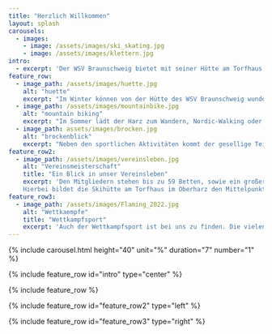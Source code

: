 ```yaml
---
title: "Herzlich Willkommen"
layout: splash
carousels:
  - images: 
    - image: /assets/images/ski_skating.jpg
    - image: /assets/images/klettern.jpg
intro: 
  - excerpt: 'Der WSV Braunschweig bietet mit seiner Hütte am Torfhaus im Harz einen idealen Anlaufpunkt für sportliche Erholung im Naturschutzgebiet. Für Anfänger und Profis, jung und alt.'
feature_row:
  - image_path: /assets/images/huette.jpg
    alt: "huette"
    excerpt: "Im Winter können von der Hütte des WSV Braunschweig wunderschöne Ski-Langlauftouren unternommen werden. Hierzu stehen im Harz ca. 500km Langlaufloipen zur Verfügung. Ob Sie eine kleine oder große Rundtour wählen, mit mehr oder weniger Höhenmetern, für Anfänger oder Profis, für jeden ist etwas dabei."
  - image_path: /assets/images/mountainbike.jpg
    alt: "mountain biking"
    excerpt: "Im Sommer lädt der Harz zum Wandern, Nordic-Walking oder Mountainbiking ein. Ein großes Wegenetz steht hier zur Verfügung. So kann der 1.142m hohe Brocken, über den Goetheweg, innerhalb von 2 Stunden, zu Fuß, erreicht werden. Aber auch Schierke, der Wurmberg oder der Oderteich sind schöne Anlaufpunkte."
  - image_path: assets/images/brocken.jpg
    alt: "brockenblick"
    excerpt: "Neben den sportlichen Aktivitäten kommt der gesellige Teil nicht zu kurz. Die Hütte bietet hier viele Möglichkeiten für groß und klein, für jung und alt."
feature_row2:
  - image_path: /assets/images/vereinsleben.jpg
    alt: "Vereinsmeisterschaft"
    title: "Ein Blick in unser Vereinsleben"
    excerpt: 'Den Mitgliedern stehen bis zu 59 Betten, sowie ein großer Gemeinschaftsraum zur Verfügung. Die großzügige Küche läßt keine Wünsche offen. Angesprochen werden bei uns überwiegend die Breitensportler.
    Hierbei bildet die Skihütte am Torfhaus im Oberharz den Mittelpunkt des Vereinslebens. Bei entsprechenden Schneelagen treffen sich hier unsere Mitglieder am Wochenende, um gemeinsam Ski zu laufen aber auch, um viel Spaß in der Gemeinschaft zu haben. Wenn es der Schnee zuläßt, tragen wir jedes Jahr die Vereinmeisterschaft am Torfhaus aus. Weiterhin nehmen unsere Jüngsten regelmäßig am Tag der Braunschweiger Skijugend teil. Anfang Januar wird die Grillsaison mit Wurst und Glühwein eröffnet, selbstverständlich mit Musik und Tanz.'
feature_row3:
  - image_path: /assets/images/Flaming_2022.jpg
    alt: "Wettkaempfe"
    title: "Wettkampfsport"
    excerpt: 'Auch der Wettkampfsport ist bei uns zu finden. Die vielen Loipen bieten gute Trainingsbedingungen. Unsere Vereinsmitglieder haben schon an vielen internationalen Wettkämpfen teilgenommen, z.B. Vasaloppet (Schweden), Birkebeiner Rennet (Norwegen), Finlandia Hiihto (Finnland), Engadiner Skimarathon (Schweiz), Marcialonga (Italien), König-Ludwig-Lauf (Deutschland) u.a.'
---
```


{% include carousel.html height="40" unit="%" duration="7" number="1" %}

{% include feature_row id="intro" type="center" %}

{% include feature_row %}

{% include feature_row id="feature_row2" type="left" %}

{% include feature_row id="feature_row3" type="right" %}
